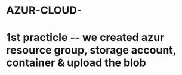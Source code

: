 # AZUR-CLOUD-
# 1st practicle -- we created azur resource group, storage account, container &amp; upload the blob
